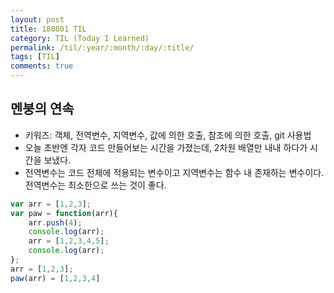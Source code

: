```yaml
---
layout: post
title: 180801 TIL
category: TIL (Today I Learned)
permalink: /til/:year/:month/:day/:title/
tags: [TIL]
comments: true
---
```


## 멘붕의 연속

- 키워즈: 객체, 전역변수, 지역변수, 값에 의한 호출, 참조에 의한 호출, git 사용법
- 오늘 초반엔 각자 코드 만들어보는 시간을 가졌는데, 2차원 배열만 내내 하다가 시간을 보냈다. 
- 전역변수는 코드 전체에 적용되는 변수이고 지역변수는 함수 내 존재하는 변수이다. 전역변수는 최소한으로 쓰는 것이 좋다.
```javascript
var arr = [1,2,3];
var paw = function(arr){
    arr.push(4);
    console.log(arr);
    arr = [1,2,3,4,5];
    console.log(arr);
};
arr = [1,2,3];
paw(arr) = [1,2,3,4]
```






